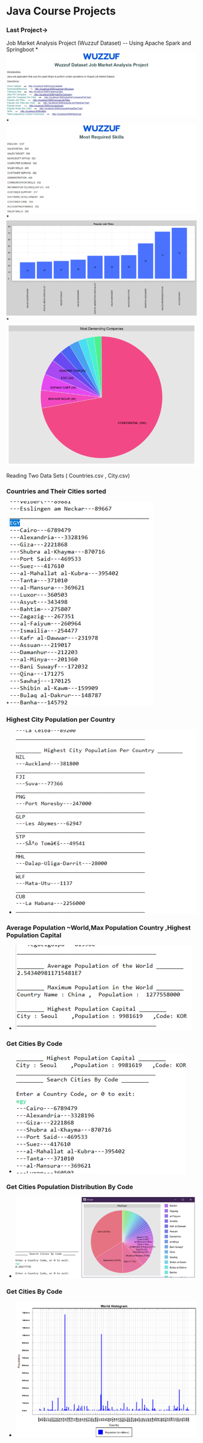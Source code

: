 # Java Course Projects

### Last Project-> 
Job Market Analysis Project (Wuzzuf Dataset) -- Using Apache Spark and Springboot
*![webservice homepage](https://github.com/aboudaladdin/JavaPract/blob/master/WuzzufSparkSpringFinal/src/main/resources/homepage.png?raw=true)
*![most required skills](https://github.com/aboudaladdin/JavaPract/blob/master/WuzzufSparkSpringFinal/src/main/resources/scSkills.png?raw=true)
*![frequent job titles](https://github.com/aboudaladdin/JavaPract/blob/master/WuzzufSparkSpringFinal/src/main/resources/bar1.png?raw=true)
*![demanding companies](https://github.com/aboudaladdin/JavaPract/blob/master/WuzzufSparkSpringFinal/src/main/resources/pie1.png?raw=true)

Reading Two Data Sets ( Countries.csv , City.csv)
### Countries and Their Cities sorted
*![Countries Their Cities sorted](https://github.com/aboudaladdin/JavaPract/blob/master/CountriesData/out1.png)
### Highest City Population per Country
* ![Highest City Population](https://github.com/aboudaladdin/JavaPract/blob/master/CountriesData/out2.png)
### Average Population ~World,Max Population Country ,Highest Population Capital
* ![average population ~World,max  ,highest population capital](https://github.com/aboudaladdin/JavaPract/blob/master/CountriesData/out3.png)

### Get Cities By Code
* ![cities](https://github.com/aboudaladdin/JavaPract/blob/master/CountriesData/out4.png)

### Get Cities Population Distribution By Code
* ![cities](https://github.com/aboudaladdin/JavaPract/blob/master/CountriesVizualization/CitiesDistribution2.png)

### Get Cities By Code
* ![cities](https://github.com/aboudaladdin/JavaPract/blob/master/CountriesVizualization/CitiesDistribution3.png)
